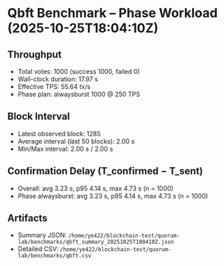 # Qbft Benchmark – Phase Workload (2025-10-25T18:04:10Z)

## Throughput
- Total votes: 1000 (success 1000, failed 0)
- Wall-clock duration: 17.97 s
- Effective TPS: 55.64 tx/s
- Phase plan: alwaysburst 1000 @ 250 TPS

## Block Interval
- Latest observed block: 1285
- Average interval (last 50 blocks): 2.00 s
- Min/Max interval: 2.00 s / 2.00 s

## Confirmation Delay (T_confirmed − T_sent)
- Overall: avg 3.23 s, p95 4.14 s, max 4.73 s (n = 1000)
- Phase alwaysburst: avg 3.23 s, p95 4.14 s, max 4.73 s (n = 1000)

## Artifacts
- Summary JSON: `/home/ye422/blockchain-test/quorum-lab/benchmarks/qbft_summary_20251025T180410Z.json`
- Detailed CSV: `/home/ye422/blockchain-test/quorum-lab/benchmarks/qbft.csv`
